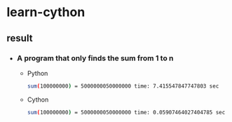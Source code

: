 # learn-cython

## result

- ### A program that only finds the sum from 1 to n

    - Python

        ```bash
        sum(100000000) = 5000000050000000 time: 7.415547847747803 sec
        ```

    - Cython

        ```bash
        sum(100000000) = 5000000050000000 time: 0.05907464027404785 sec
        ```

